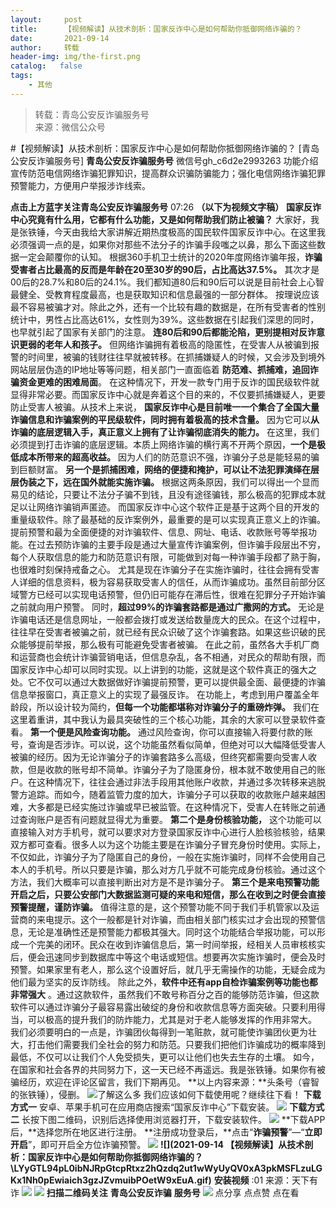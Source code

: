 ```yaml
---
layout:     post
title:      【视频解读】从技术剖析：国家反诈中心是如何帮助你抵御网络诈骗的？
date:       2021-09-14
author:     转载
header-img: img/the-first.png
catalog:   false
tags:
    - 其他
---
```


<blockquote><p>转载：青岛公安反诈骗服务号<br>
来源：微信公众号</p></blockquote>

#【视频解读】从技术剖析：国家反诈中心是如何帮助你抵御网络诈骗的？
[青岛公安反诈骗服务号]
**青岛公安反诈骗服务号**
微信号gh_c6d2e2993263
功能介绍宣传防范电信网络诈骗犯罪知识，提高群众识骗防骗能力；强化电信网络诈骗犯罪预警能力，方便用户举报涉诈线索。

**点击上方蓝字关注青岛公安反诈骗服务号**
07:26
**（以下为视频文字稿）**
**国家反诈中心究竟有什么用，它都有什么功能，又是如何帮助我们防止被骗？**
大家好，我是张铁锤，今天由我给大家讲解近期热度极高的国民软件国家反诈中心。在这里我必须强调一点的是，如果你对那些不法分子的诈骗手段嗤之以鼻，那么下面这些数据一定会颠覆你的认知。
根据360手机卫士统计的2020年度网络诈骗年报，**诈骗受害者占比最高的反而是年龄在20至30岁的90后，占比高达37.5%。**
其次才是00后的28.7%和80后的24.1%。我们都知道80后和90后可以说是目前社会上心智最健全、受教育程度最高，也是获取知识和信息最强的一部分群体。
按理说应该最不容易被骗才对。除此之外，还有一个比较有趣的数据是，在所有受害者的性别统计中，男性占比高达61%，女性则为39%。这些数据在引起我们深思的同时，也早就引起了国家有关部门的注意。
**连80后和90后都能沦陷，更别提相对反诈意识更弱的老年人和孩子。**
但网络诈骗拥有着极高的隐匿性，在受害人从被骗到报警的时间里，被骗的钱财往往早就被转移。在抓捕嫌疑人的时候，又会涉及到境外网站层层伪造的IP地址等等问题，相关部门一直面临着
**防范难、抓捕难，追回诈骗资金更难的困难局面**。
在这种情况下，开发一款专门用于反诈的国民级软件就显得非常必要。而国家反诈中心就是奔着这个目的来的，不仅要抓捕嫌疑人，更要防止受害人被骗。从技术上来说，
**国家反诈中心是目前唯一一个集合了全国大量诈骗信息和诈骗案例的平民级软件，同时拥有着极高的技术含量。**
因为它可以**从诈骗的底层逻辑入手，真正意义上拥有了让诈骗彻底消失的能力。**
在这里，我们必须提到打击诈骗的底层逻辑。本质上网络诈骗的横行离不开两个原因，**一个是极低成本所带来的超高收益。**
因为人们的防范意识不强，诈骗分子总是能轻易的骗到巨额财富。
**另一个是抓捕困难，网络的便捷和掩护，可以让不法犯罪演绎在层层伪装之下，远在国外就能实施诈骗。**
根据这两条原因，我们可以得出一个显而易见的结论，只要让不法分子骗不到钱，且没有途径骗钱，那么极高的犯罪成本就足以让网络诈骗销声匿迹。
而国家反诈中心这个软件正是基于这两个目的开发的重量级软件。除了最基础的反诈案例外，最重要的是可以实现真正意义上的诈骗。提前预警和最为全面便捷的对诈骗软件、信息、网址、电话、收款账号等举报功能。在过去预防诈骗的主要手段是通过大量宣传诈骗案例，但诈骗手段层出不穷，每个人获取信息的能力和防范意识有限，可能做到对每一种诈骗手段都了熟于胸，也很难时刻保持戒备之心。
尤其是现在诈骗分子在实施诈骗时，往往会拥有受害人详细的信息资料，极为容易获取受害人的信任，从而诈骗成功。虽然目前部分区域警方已经可以实现电话预警，但仍旧可能存在滞后性，很难在犯罪分子开始诈骗之前就向用户预警。
同时，**超过99%的诈骗套路都是通过广撒网的方式。**
无论是诈骗电话还是信息网址，一般都会拨打或发送给数量庞大的民众。在这个过程中，往往早在受害者被骗之前，就已经有民众识破了这个诈骗套路。如果这些识破的民众能够提前举报，那么极有可能避免受害者被骗。
在此之前，虽然各大手机厂商和运营商也会统计诈骗营销电话，但信息杂乱，各不相通，对民众的帮助有限，而国家反诈中心却可以同时实现。以上讲到的功能，这就是这个软件真正的强大之处。它不仅可以通过大数据做好诈骗提前预警，更可以提供最全面、最便捷的诈骗信息举报窗口，真正意义上的实现了最强反诈。
在功能上，考虑到用户覆盖全年龄段，所以设计较为简约，**但每一个功能都堪称对诈骗分子的重磅炸弹。**
我们在这里着重讲，其中我认为最具突破性的三个核心功能，其余的大家可以登录软件查看。
**第一个便是风险查询功能。**
通过风险查询，你可以直接输入将要付款的账号，查询是否涉诈。可以说，这个功能虽然看似简单，但绝对可以大幅降低受害人被骗的经历。因为无论诈骗分子的诈骗套路多么高级，但终究都需要向受害人收款，但是收款的账号却不简单。诈骗分子为了隐匿身份，根本就不敢使用自己的账户。在这种情况下，往往会通过非法手段用其他账户收款，并通过多次转移来逃脱警方追踪。而如今，随着监管力度的加大，诈骗分子可以获取的收款账户越来越困难，大多都是已经实施过诈骗或早已被监管。在这种情况下，受害人在转账之前通过查询账户是否有问题就显得尤为重要。
**第二个是身份核验功能，**
这个功能可以直接输入对方手机号，就可以要求对方登录国家反诈中心进行人脸核验核验，结果双方都可查看。很多人以为这个功能主要是在诈骗分子冒充身份时使用。实际上，不仅如此，诈骗分子为了隐匿自己的身份，一般在实施诈骗时，同样不会使用自己本人的手机号。所以只要是诈骗，那么对方几乎就不可能完成身份核验。通过这个方法，我们大概率可以直接判断出对方是不是诈骗分子。
**第三个是来电预警功能开启之后，只要公安部门大数据监测可疑的来电和短信，那么在收到之时便会直接预警提醒，谨防诈骗。**
值得注意的是，这个预警功能不同于我们手机管家以及运营商的来电提示。这个一般都是针对诈骗，而由相关部门核实过才会出现的预警信息，无论是准确性还是预警能力都极其强大。同时这个功能结合举报功能，可以形成一个完美的闭环。民众在收到诈骗信息后，第一时间举报，经相关人员审核核实后，便会迅速同步到数据库中等这个电话或短信。想要再次实施诈骗时，便会及时预警。如果家里有老人，那么这个设置好后，就几乎无需操作的功能，无疑会成为他们最为坚实的反诈防线。
除此之外，**软件中还有app自检诈骗案例等功能也都非常强大**
。通过这款软件，虽然我们不敢号称百分之百的能够防范诈骗，但这款软件可以通过诈骗分子最容易露出破绽的身份和收款信息等方面突破。只要利用得当，可以极高的提升我们的防炸能力，尤其是对于老人能够发挥的作用非常大。
我们必须要明白的一点是，诈骗团伙每得到一笔赃款，就可能使诈骗团伙更为壮大，打击他们需要我们全社会的努力和防范。只要我们把他们诈骗成功的概率降到最低，不仅可以让我们个人免受损失，更可以让他们也失去生存的土壤。
如今，在国家和社会各界的共同努力下，这一天已经不再遥远。我是张铁锤。如果你有被骗经历，欢迎在评论区留言，我们下期再见。
**以上内容来源：**头条号（睿智的张铁锤），侵删。
![]({{site.baseurl}}/postimg/jSC6UQZBSibrOr661FJJRRbj5bKicnvM6OwVIEJgP34PZzbDJ4rPpHF8tpoNkZ46djpBWTibsOV1H2chEtm4NeGjQ.jpeg)了解这么多
我们应该如何下载使用呢？继续往下看！
**下载方式一**
安卓、苹果手机可在应用商店搜索“国家反诈中心”下载安装。
![]({{site.baseurl}}/postimg/zZD7nGHK3icsqvQmKDibevhNmZmwyQY5EezMcvxFUeJ0RWEoGkkX8n7kzmiaPNjyTcd9SJXY6ykbVIYPnYt4JaRdQ.png)
**下载方式二**
长按下图二维码，识别后选择使用浏览器打开，下载安装软件。
![]({{site.baseurl}}/postimg/jSC6UQZBSibpkianGPMKKUQVa9pgzeKiafsZicF3Xk4eHVmU3L76DPyrkCAgdhShWPqhZW1ULkz4zELM4L1FnguHgA.jpeg)
**下载APP后，**选择您所在地区进行注册。
**注册成功登录后，**点击“**诈骗预警**”—“**立即开启**”，即可开启全方位诈骗预警。
![]({{site.baseurl}}/postimg/a0GRk0G2QBR1zywYqgF1YUvaXkAVKOTgK7F0NW8ODlJ2Kjl66Ucm9Cc9CELnqhf0yQzbGjLWzClqZn3t1gJkMw.jpeg)
**![](2021-09-14
【视频解读】从技术剖析：国家反诈中心是如何帮助你抵御网络诈骗的？\\LYyGTL94pL0ibNJRpGtcpRtxz2hQzdq2ut1wWyUyQV0xA3pkMSFLzuLGKx1Nh0pEwiaich3gzJZvmuibPOetW9xEuA.gif)**
**安装视频**
:01
来源：天下有诈
![]({{site.baseurl}}/postimg/6xI4h676QXzia5naazW6wFR5ml91zib85OnAdBFSTibic8yWLuWic1rKJBicwSgnqzI9icFMSpImia2H4zZhqLVTr724UA.png)
![]({{site.baseurl}}/postimg/1GjWwxYB3dk0QR6pndF2SISfW55mAuAxDQOiaC2Geq1kE9oibrv0xIEyiazCyo7VubILLicuLicBW77qleN0GPJOTAQ.jpeg)
**扫描二维码关注**
**青岛公安反诈骗**
**服务号**
![]({{site.baseurl}}/postimg/6xI4h676QXzia5naazW6wFR5ml91zib85O2ObvfHFG7tH1qAI6iakIGohmLu4siar1ZzMiawQ7QicgfyZFjriavRic3M6Q.png)
点分享
点点赞
点在看
